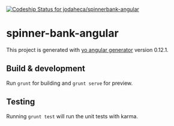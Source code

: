 [ ![Codeship Status for jodaheca/spinnerbank-angular](https://codeship.com/projects/3f150770-77ae-0133-59b1-02534086190b/status?branch=master)](https://codeship.com/projects/118476)

# spinner-bank-angular

This project is generated with [yo angular generator](https://github.com/yeoman/generator-angular)
version 0.12.1.

## Build & development

Run `grunt` for building and `grunt serve` for preview.

## Testing

Running `grunt test` will run the unit tests with karma.
